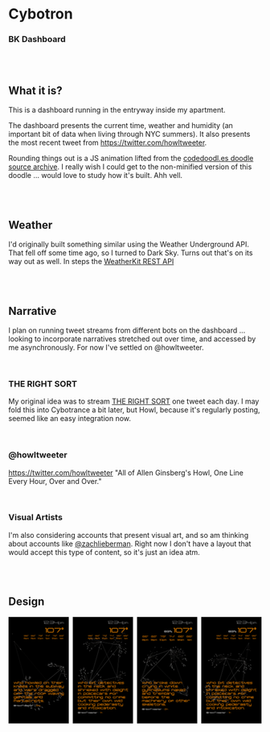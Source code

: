 # Cybotron
### BK Dashboard
<br>
<br>

## What it is?
This is a dashboard running in the entryway inside my apartment.

The dashboard presents the current time, weather and humidity (an important bit of data when living through NYC summers). It also presents the most recent tweet from https://twitter.com/howltweeter.

Rounding things out is a JS animation lifted from the [codedoodl.es doodle source archive](https://github.com/fluuuid/codedoodl.es-doodles). I really wish I could get to the non-minified version of this doodle ... would love to study how it's built. Ahh vell.

<br><br>

## Weather
I'd originally built something similar using the Weather Underground API. That fell off some time ago, so I turned to Dark Sky. Turns out that's on its way out as well. In steps the [WeatherKit REST API](https://developer.apple.com/documentation/weatherkitrestapi)

<br><br>

## Narrative
I plan on running tweet streams from different bots on the dashboard ... looking to incorporate narratives stretched out over time, and accessed by me asynchronously. For now I've settled on @howltweeter.

<br>

### THE RIGHT SORT
My original idea was to stream [THE RIGHT SORT](https://twitter.com/SceptreBooks/timelines/488586138048004096) one tweet each day. I may fold this into Cybotrance a bit later, but Howl, because it's regularly posting, seemed like an easy integration now.

<br>

### @howltweeter
https://twitter.com/howltweeter
"All of Allen Ginsberg's Howl, One Line Every Hour, Over and Over."

<br>

### Visual Artists
I'm also considering accounts that present visual art, and so am thinking about accounts like [@zachlieberman](https://twitter.com/zachlieberman). Right now I don't have a layout that would accept this type of content, so it's just an idea atm.

<br><br>

## Design
![Figma Sketches](./screenshot-figma.gif)
